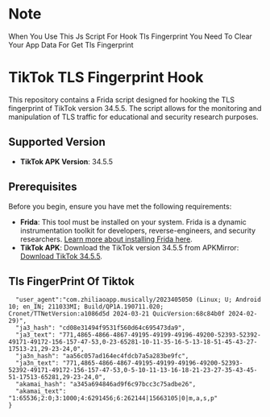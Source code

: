 # Note

When You Use This Js Script For Hook Tls Fingerprint You Need To Clear Your App Data For Get Tls Fingerprint

# TikTok TLS Fingerprint Hook

This repository contains a Frida script designed for hooking the TLS fingerprint of TikTok version 34.5.5. The script allows for the monitoring and manipulation of TLS traffic for educational and security research purposes.

## Supported Version

- **TikTok APK Version**: 34.5.5

## Prerequisites

Before you begin, ensure you have met the following requirements:
- **Frida**: This tool must be installed on your system. Frida is a dynamic instrumentation toolkit for developers, reverse-engineers, and security researchers. [Learn more about installing Frida here](https://frida.re/docs/installation/).
- **TikTok APK**: Download the TikTok version 34.5.5 from APKMirror: [Download TikTok 34.5.5](https://www.apkmirror.com/apk/tiktok-pte-ltd/tik-tok-including-musical-ly/tik-tok-including-musical-ly-34-5-5-release/).

## Tls FingerPrint Of Tiktok

```{
  "user_agent":"com.zhiliaoapp.musically/2023405050 (Linux; U; Android 10; en_IN; 211033MI; Build/QP1A.190711.020; Cronet/TTNetVersion:a1086d5d 2024-03-21 QuicVersion:68c84b0f 2024-02-29)",
  "ja3_hash": "cd08e31494f9531f560d64c695473da9",
  "ja3_text": "771,4865-4866-4867-49195-49199-49196-49200-52393-52392-49171-49172-156-157-47-53,0-23-65281-10-11-35-16-5-13-18-51-45-43-27-17513-21,29-23-24,0",
  "ja3n_hash": "aa56c057ad164ec4fdcb7a5a283be9fc",
  "ja3n_text": "771,4865-4866-4867-49195-49199-49196-49200-52393-52392-49171-49172-156-157-47-53,0-5-10-11-13-16-18-21-23-27-35-43-45-51-17513-65281,29-23-24,0",
  "akamai_hash": "a345a694846ad9f6c97bcc3c75adbe26",
  "akamai_text": "1:65536;2:0;3:1000;4:6291456;6:262144|15663105|0|m,a,s,p"
}






